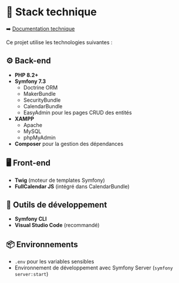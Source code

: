 # 🧰 Stack technique

➡️ [Documentation technique](../doc.md)

Ce projet utilise les technologies suivantes :

## ⚙️ Back-end

- **PHP 8.2+**
- **Symfony 7.3**
    - Doctrine ORM
    - MakerBundle
    - SecurityBundle
    - CalendarBundle
    - EasyAdmin pour les pages CRUD des entités
- **XAMPP**
    - Apache
    - MySQL
    - phpMyAdmin
- **Composer** pour la gestion des dépendances

## 🖥️ Front-end

- **Twig** (moteur de templates Symfony)
- **FullCalendar JS** (intégré dans CalendarBundle)

## 🧱 Outils de développement

- **Symfony CLI**
- **Visual Studio Code** (recommandé)

## 📦 Environnements

- `.env` pour les variables sensibles
- Environnement de développement avec Symfony Server (`symfony server:start`)

